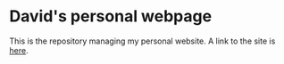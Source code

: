 # David's personal webpage

This is the repository managing my personal website. A link to the site is [here](https://clarkedavida.github.io/).
